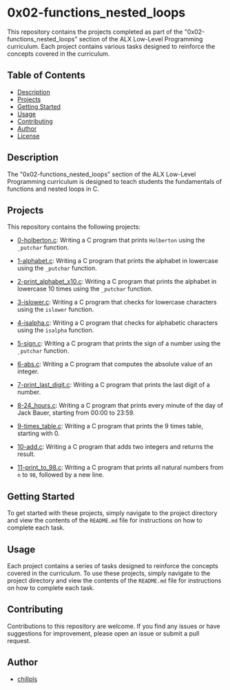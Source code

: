 # 0x02-functions_nested_loops

This repository contains the projects completed as part of the "0x02-functions_nested_loops" section of the ALX Low-Level Programming curriculum. Each project contains various tasks designed to reinforce the concepts covered in the curriculum.

## Table of Contents

- [Description](#description)
- [Projects](#projects)
- [Getting Started](#getting-started)
- [Usage](#usage)
- [Contributing](#contributing)
- [Author](#author)
- [License](#license)

## Description

The "0x02-functions_nested_loops" section of the ALX Low-Level Programming curriculum is designed to teach students the fundamentals of functions and nested loops in C.

## Projects

This repository contains the following projects:

- [0-holberton.c](./0-holberton.c): Writing a C program that prints `Holberton` using the `_putchar` function.

- [1-alphabet.c](./1-alphabet.c): Writing a C program that prints the alphabet in lowercase using the `_putchar` function.

- [2-print_alphabet_x10.c](./2-print_alphabet_x10.c): Writing a C program that prints the alphabet in lowercase 10 times using the `_putchar` function.

- [3-islower.c](./3-islower.c): Writing a C program that checks for lowercase characters using the `islower` function.

- [4-isalpha.c](./4-isalpha.c): Writing a C program that checks for alphabetic characters using the `isalpha` function.

- [5-sign.c](./5-sign.c): Writing a C program that prints the sign of a number using the `_putchar` function.

- [6-abs.c](./6-abs.c): Writing a C program that computes the absolute value of an integer.

- [7-print_last_digit.c](./7-print_last_digit.c): Writing a C program that prints the last digit of a number.

- [8-24_hours.c](./8-24_hours.c): Writing a C program that prints every minute of the day of Jack Bauer, starting from 00:00 to 23:59.

- [9-times_table.c](./9-times_table.c): Writing a C program that prints the 9 times table, starting with 0.

- [10-add.c](./10-add.c): Writing a C program that adds two integers and returns the result.

- [11-print_to_98.c](./11-print_to_98.c): Writing a C program that prints all natural numbers from `n` to `98`, followed by a new line.

## Getting Started

To get started with these projects, simply navigate to the project directory and view the contents of the `README.md` file for instructions on how to complete each task.

## Usage

Each project contains a series of tasks designed to reinforce the concepts covered in the curriculum. To use these projects, simply navigate to the project directory and view the contents of the `README.md` file for instructions on how to complete each task.

## Contributing

Contributions to this repository are welcome. If you find any issues or have suggestions for improvement, please open an issue or submit a pull request.

## Author

- [chillpls](https://github.com/chillpls)
